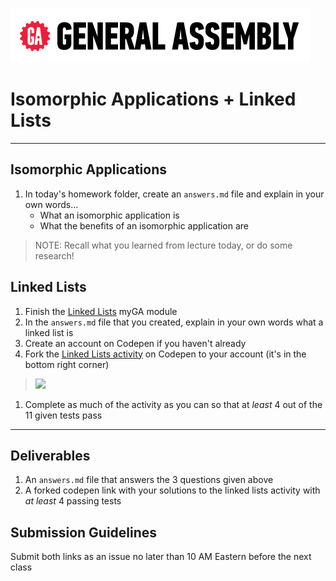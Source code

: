 ![](/ga_cog.png) 

# Isomorphic Applications + Linked Lists

---

## Isomorphic Applications 

1. In today's homework folder, create an `answers.md` file and explain in your own words...
    - What an isomorphic application is
    - What the benefits of an isomorphic application are 

> NOTE: Recall what you learned from lecture today, or do some research! 

## Linked Lists 

1. Finish the [Linked Lists](https://my.generalassemb.ly/activities/397) myGA module 
1. In the `answers.md` file that you created, explain in your own words what a linked list is 
1. Create an account on Codepen if you haven't already
1. Fork the [Linked Lists activity](https://codepen.io/GAmarketing/pen/MxWQVm) on Codepen to your account (it's in the bottom right corner) 
  > ![](https://imgur.com/z7JbA7t.png)
1. Complete as much of the activity as you can so that at _least_ 4 out of the 11 given tests pass 

---

## Deliverables 

1. An `answers.md` file that answers the 3 questions given above 
1. A forked codepen link  with your solutions to the linked lists activity with _at least_ 4 passing tests 

## Submission Guidelines 

Submit both links as an issue no later than 10 AM Eastern before the next class
